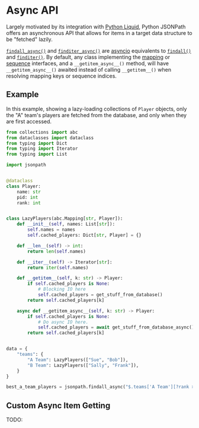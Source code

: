 # Async API

Largely motivated by its integration with [Python Liquid](https://jg-rp.github.io/liquid/jsonpath/introduction), Python JSONPath offers an asynchronous API that allows for items in a target data structure to be "fetched" lazily.

[`findall_async()`](api.md#jsonpath.JSONPathEnvironment.findall_async) and [`finditer_async()`](api.md#jsonpath.JSONPathEnvironment.finditer_async) are [asyncio](https://docs.python.org/3/library/asyncio.html) equivalents to [`findall()`](api.md#jsonpath.JSONPathEnvironment.findall) and [`finditer()`](api.md#jsonpath.JSONPathEnvironment.finditer). By default, any class implementing the [mapping](https://docs.python.org/3/library/collections.abc.html#collections.abc.Mapping) or [sequence](https://docs.python.org/3/library/collections.abc.html#collections.abc.Sequence) interfaces, and a `__getitem_async__()` method, will have `__getitem_async__()` awaited instead of calling `__getitem__()` when resolving mapping keys or sequence indices.

## Example

In this example, showing a lazy-loading collections of `Player` objects, only the "A" team's players are fetched from the database, and only when they are first accessed.

```python
from collections import abc
from dataclasses import dataclass
from typing import Dict
from typing import Iterator
from typing import List

import jsonpath


@dataclass
class Player:
    name: str
    pid: int
    rank: int


class LazyPlayers(abc.Mapping[str, Player]):
    def __init__(self, names: List[str]):
        self.names = names
        self.cached_players: Dict[str, Player] = {}

    def __len__(self) -> int:
        return len(self.names)

    def __iter__(self) -> Iterator[str]:
        return iter(self.names)

    def __getitem__(self, k: str) -> Player:
        if self.cached_players is None:
            # Blocking IO here
            self.cached_players = get_stuff_from_database()
        return self.cached_players[k]

    async def __getitem_async__(self, k: str) -> Player:
        if self.cached_players is None:
            # Do async IO here.
            self.cached_players = await get_stuff_from_database_async()
        return self.cached_players[k]


data = {
    "teams": {
        "A Team": LazyPlayers(["Sue", "Bob"]),
        "B Team": LazyPlayers(["Sally", "Frank"]),
    }
}

best_a_team_players = jsonpath.findall_async("$.teams['A Team'][?rank >= 8]", data)

```

## Custom Async Item Getting

TODO:
